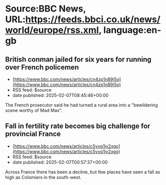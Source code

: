 # Source:BBC News, URL:https://feeds.bbci.co.uk/news/world/europe/rss.xml, language:en-gb

## British conman jailed for six years for running over French policemen
 - [https://www.bbc.com/news/articles/cn4zp1n89j5o](https://www.bbc.com/news/articles/cn4zp1n89j5o)
 - RSS feed: $source
 - date published: 2025-02-07T08:45:46+00:00

The French prosecutor said he had turned a rural area into a "bewildering scene worthy of Mad Max".

## Fall in fertility rate becomes big challenge for provincial France
 - [https://www.bbc.com/news/articles/c5yvq1jy2xgo](https://www.bbc.com/news/articles/c5yvq1jy2xgo)
 - RSS feed: $source
 - date published: 2025-02-07T00:57:37+00:00

Across France there has been a decline, but few places have seen a fall as high as Colomiers in the south-west.


